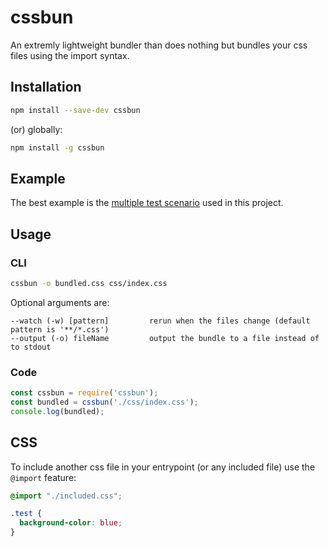 # cssbun
An extremly lightweight bundler than does nothing but bundles your css files using the import syntax.

## Installation
```bash
npm install --save-dev cssbun
```

(or) globally:
```bash
npm install -g cssbun
```

## Example
The best example is the [multiple test scenario](test/scenarios/multiple) used in this project.

## Usage
### CLI
```bash
cssbun -o bundled.css css/index.css
```

Optional arguments are:

```text
--watch (-w) [pattern]         rerun when the files change (default pattern is '**/*.css')
--output (-o) fileName         output the bundle to a file instead of to stdout
```

### Code
```javascript
const cssbun = require('cssbun');
const bundled = cssbun('./css/index.css');
console.log(bundled);
```

## CSS
To include another css file in your entrypoint (or any included file) use the `@import` feature:

```css
@import "./included.css";

.test {
  background-color: blue;
}
```
